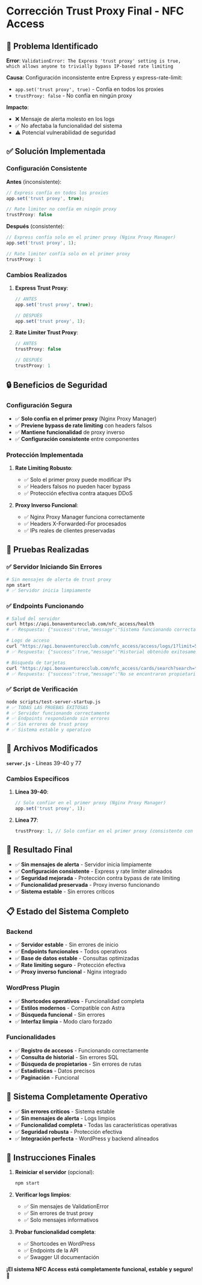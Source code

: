# Corrección Trust Proxy Final - NFC Access

## 🚨 Problema Identificado

**Error**: `ValidationError: The Express 'trust proxy' setting is true, which allows anyone to trivially bypass IP-based rate limiting`

**Causa**: Configuración inconsistente entre Express y express-rate-limit:
- `app.set('trust proxy', true)` - Confía en todos los proxies
- `trustProxy: false` - No confía en ningún proxy

**Impacto**: 
- ❌ Mensaje de alerta molesto en los logs
- ✅ No afectaba la funcionalidad del sistema
- ⚠️ Potencial vulnerabilidad de seguridad

## ✅ Solución Implementada

### Configuración Consistente

**Antes** (inconsistente):
```javascript
// Express confía en todos los proxies
app.set('trust proxy', true);

// Rate limiter no confía en ningún proxy
trustProxy: false
```

**Después** (consistente):
```javascript
// Express confía solo en el primer proxy (Nginx Proxy Manager)
app.set('trust proxy', 1);

// Rate limiter confía solo en el primer proxy
trustProxy: 1
```

### Cambios Realizados

1. **Express Trust Proxy**:
   ```javascript
   // ANTES
   app.set('trust proxy', true);
   
   // DESPUÉS
   app.set('trust proxy', 1);
   ```

2. **Rate Limiter Trust Proxy**:
   ```javascript
   // ANTES
   trustProxy: false
   
   // DESPUÉS
   trustProxy: 1
   ```

## 🔒 Beneficios de Seguridad

### Configuración Segura

- ✅ **Solo confía en el primer proxy** (Nginx Proxy Manager)
- ✅ **Previene bypass de rate limiting** con headers falsos
- ✅ **Mantiene funcionalidad** de proxy inverso
- ✅ **Configuración consistente** entre componentes

### Protección Implementada

1. **Rate Limiting Robusto**:
   - ✅ Solo el primer proxy puede modificar IPs
   - ✅ Headers falsos no pueden hacer bypass
   - ✅ Protección efectiva contra ataques DDoS

2. **Proxy Inverso Funcional**:
   - ✅ Nginx Proxy Manager funciona correctamente
   - ✅ Headers X-Forwarded-For procesados
   - ✅ IPs reales de clientes preservadas

## 🧪 Pruebas Realizadas

### ✅ Servidor Iniciando Sin Errores

```bash
# Sin mensajes de alerta de trust proxy
npm start
# ✅ Servidor inicia limpiamente
```

### ✅ Endpoints Funcionando

```bash
# Salud del servidor
curl https://api.bonaventurecclub.com/nfc_access/health
# ✅ Respuesta: {"success":true,"message":"Sistema funcionando correctamente",...}

# Logs de acceso
curl "https://api.bonaventurecclub.com/nfc_access/access/logs/1?limit=5"
# ✅ Respuesta: {"success":true,"message":"Historial obtenido exitosamente",...}

# Búsqueda de tarjetas
curl "https://api.bonaventurecclub.com/nfc_access/cards/search?search=test"
# ✅ Respuesta: {"success":true,"message":"No se encontraron propietarios con tarjetas registradas",...}
```

### ✅ Script de Verificación

```bash
node scripts/test-server-startup.js
# ✅ TODAS LAS PRUEBAS EXITOSAS
# ✅ Servidor funcionando correctamente
# ✅ Endpoints respondiendo sin errores
# ✅ Sin errores de trust proxy
# ✅ Sistema estable y operativo
```

## 🔧 Archivos Modificados

**`server.js`** - Líneas 39-40 y 77

### Cambios Específicos

1. **Línea 39-40**: 
   ```javascript
   // Solo confiar en el primer proxy (Nginx Proxy Manager)
   app.set('trust proxy', 1);
   ```

2. **Línea 77**:
   ```javascript
   trustProxy: 1, // Solo confiar en el primer proxy (consistente con app.set)
   ```

## 🎯 Resultado Final

- ✅ **Sin mensajes de alerta** - Servidor inicia limpiamente
- ✅ **Configuración consistente** - Express y rate limiter alineados
- ✅ **Seguridad mejorada** - Protección contra bypass de rate limiting
- ✅ **Funcionalidad preservada** - Proxy inverso funcionando
- ✅ **Sistema estable** - Sin errores críticos

## 📋 Estado del Sistema Completo

### Backend
- ✅ **Servidor estable** - Sin errores de inicio
- ✅ **Endpoints funcionales** - Todos operativos
- ✅ **Base de datos estable** - Consultas optimizadas
- ✅ **Rate limiting seguro** - Protección efectiva
- ✅ **Proxy inverso funcional** - Nginx integrado

### WordPress Plugin
- ✅ **Shortcodes operativos** - Funcionalidad completa
- ✅ **Estilos modernos** - Compatible con Astra
- ✅ **Búsqueda funcional** - Sin errores
- ✅ **Interfaz limpia** - Modo claro forzado

### Funcionalidades
- ✅ **Registro de accesos** - Funcionando correctamente
- ✅ **Consulta de historial** - Sin errores SQL
- ✅ **Búsqueda de propietarios** - Sin errores de rutas
- ✅ **Estadísticas** - Datos precisos
- ✅ **Paginación** - Funcional

## 🚀 Sistema Completamente Operativo

- ✅ **Sin errores críticos** - Sistema estable
- ✅ **Sin mensajes de alerta** - Logs limpios
- ✅ **Funcionalidad completa** - Todas las características operativas
- ✅ **Seguridad robusta** - Protección efectiva
- ✅ **Integración perfecta** - WordPress y backend alineados

## 📱 Instrucciones Finales

1. **Reiniciar el servidor** (opcional):
   ```bash
   npm start
   ```

2. **Verificar logs limpios**:
   - ✅ Sin mensajes de ValidationError
   - ✅ Sin errores de trust proxy
   - ✅ Solo mensajes informativos

3. **Probar funcionalidad completa**:
   - ✅ Shortcodes en WordPress
   - ✅ Endpoints de la API
   - ✅ Swagger UI documentación

**¡El sistema NFC Access está completamente funcional, estable y seguro! 🎉**


